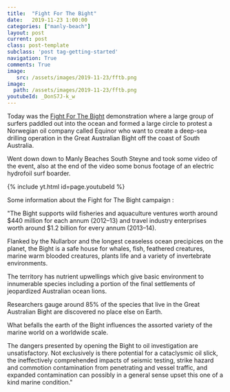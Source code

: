```yaml
---
title:  "Fight For The Bight"
date:   2019-11-23 1:00:00
categories: ["manly-beach"]
layout: post
current: post
class: post-template
subclass: 'post tag-getting-started'
navigation: True
comments: True
image:
   src: /assets/images/2019-11-23/fftb.png
image:
  path: /assets/images/2019-11-23/fftb.png
youtubeId: _DonS7J-k_w
---
```


Today was the [Fight For The Bight](https://www.fightforthebight.org.au/) demonstration where a large group of surfers paddled out into the ocean and formed a large circle to protest  a Norwegian oil company called Equinor who want to create a deep-sea drilling operation in the Great Australian Bight off the coast of South Australia.
<!--more-->
Went down down to Manly Beaches South Steyne and took some video of the event, also at the end of the video some bonus footage of an electric hydrofoil surf boarder.

{% include yt.html id=page.youtubeId %}

Some information about the Fight for The Bight campaign :

"The Bight supports wild fisheries and aquaculture ventures worth around $440 million for each annum (2012–13) and travel industry enterprises worth around $1.2 billion for every annum (2013–14).

Flanked by the Nullarbor and the longest ceaseless ocean precipices on the planet, the Bight is a safe house for whales, fish, feathered creatures, marine warm blooded creatures, plants life and a variety of invertebrate environments.

The territory has nutrient upwellings which give basic environment to innumerable species including a portion of the final settlements of jeopardized Australian ocean lions.

Researchers gauge around 85% of the species that live in the Great Australian Bight are discovered no place else on Earth.

What befalls the earth of the Bight influences the assorted variety of the marine world on a worldwide scale.

The dangers presented by opening the Bight to oil investigation are unsatisfactory. Not exclusively is there potential for a cataclysmic oil slick, the ineffectively comprehended impacts of seismic testing, strike hazard and commotion contamination from penetrating and vessel traffic, and expanded contamination can possibly in a general sense upset this one of a kind marine condition."
